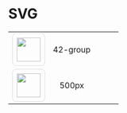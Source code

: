 # SVG

||||||
|:--:|:--:|--|--|--|
|![](https://cdn.jsdelivr.net/gh/langnang/.storage/svg/brands/42-group.svg)|42-group||||
|![](https://cdn.jsdelivr.net/gh/langnang/.storage/svg/brands/500px.svg)|500px||||

<style>
    table thead{
        display: none;
    }
    img{
        width: 3rem;
        height: 3rem;
        border: 1px solid #ddd;
        padding: .5rem;
        border-radius: 8px;
    }
</style>
